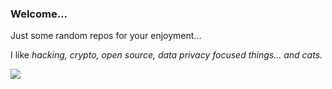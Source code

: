 ### **Welcome...**

Just some random repos for your enjoyment...

I like *hacking, crypto, open source, data privacy focused things... and cats.*

[![](icons/giphy.gif)](icons/giphy.gif)

